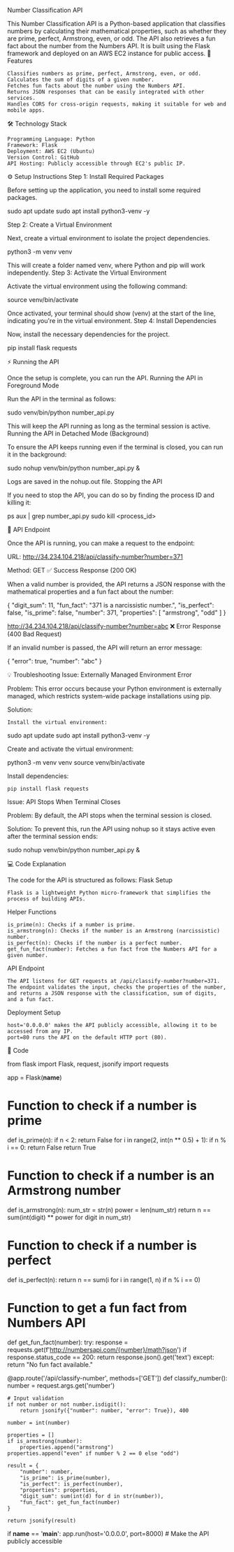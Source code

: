 Number Classification API

This Number Classification API is a Python-based application that classifies numbers by calculating their mathematical properties, such as whether they are prime, perfect, Armstrong, even, or odd. The API also retrieves a fun fact about the number from the Numbers API. It is built using the Flask framework and deployed on an AWS EC2 instance for public access.
🚀 Features

    Classifies numbers as prime, perfect, Armstrong, even, or odd.
    Calculates the sum of digits of a given number.
    Fetches fun facts about the number using the Numbers API.
    Returns JSON responses that can be easily integrated with other services.
    Handles CORS for cross-origin requests, making it suitable for web and mobile apps.

🛠️ Technology Stack

    Programming Language: Python
    Framework: Flask
    Deployment: AWS EC2 (Ubuntu)
    Version Control: GitHub
    API Hosting: Publicly accessible through EC2's public IP.

⚙️ Setup Instructions
Step 1: Install Required Packages

Before setting up the application, you need to install some required packages.

sudo apt update
sudo apt install python3-venv -y

Step 2: Create a Virtual Environment

Next, create a virtual environment to isolate the project dependencies.

python3 -m venv venv

This will create a folder named venv, where Python and pip will work independently.
Step 3: Activate the Virtual Environment

Activate the virtual environment using the following command:

source venv/bin/activate

Once activated, your terminal should show (venv) at the start of the line, indicating you're in the virtual environment.
Step 4: Install Dependencies

Now, install the necessary dependencies for the project.

pip install flask requests

⚡ Running the API

Once the setup is complete, you can run the API.
Running the API in Foreground Mode

Run the API in the terminal as follows:

sudo venv/bin/python number_api.py

This will keep the API running as long as the terminal session is active.
Running the API in Detached Mode (Background)

To ensure the API keeps running even if the terminal is closed, you can run it in the background:

sudo nohup venv/bin/python number_api.py &

Logs are saved in the nohup.out file.
Stopping the API

If you need to stop the API, you can do so by finding the process ID and killing it:

ps aux | grep number_api.py
sudo kill <process_id>

📡 API Endpoint

Once the API is running, you can make a request to the endpoint:

URL: http://34.234.104.218/api/classify-number?number=371

Method: GET
✅ Success Response (200 OK)

When a valid number is provided, the API returns a JSON response with the mathematical properties and a fun fact about the number:

{
  "digit_sum": 11,
  "fun_fact": "371 is a narcissistic number.",
  "is_perfect": false,
  "is_prime": false,
  "number": 371,
  "properties": [
    "armstrong",
    "odd"
  ]
}

http://34.234.104.218/api/classify-number?number=abc
❌ Error Response (400 Bad Request)

If an invalid number is passed, the API will return an error message:

{
  "error": true,
  "number": "abc"
}

💡 Troubleshooting
Issue: Externally Managed Environment Error

Problem: This error occurs because your Python environment is externally managed, which restricts system-wide package installations using pip.

Solution:

    Install the virtual environment:

sudo apt update
sudo apt install python3-venv -y

Create and activate the virtual environment:

python3 -m venv venv
source venv/bin/activate

Install dependencies:

    pip install flask requests

Issue: API Stops When Terminal Closes

Problem: By default, the API stops when the terminal session is closed.

Solution: To prevent this, run the API using nohup so it stays active even after the terminal session ends:

sudo nohup venv/bin/python number_api.py &

💻 Code Explanation

The code for the API is structured as follows:
Flask Setup

    Flask is a lightweight Python micro-framework that simplifies the process of building APIs.

Helper Functions

    is_prime(n): Checks if a number is prime.
    is_armstrong(n): Checks if the number is an Armstrong (narcissistic) number.
    is_perfect(n): Checks if the number is a perfect number.
    get_fun_fact(number): Fetches a fun fact from the Numbers API for a given number.

API Endpoint

    The API listens for GET requests at /api/classify-number?number=371.
    The endpoint validates the input, checks the properties of the number, and returns a JSON response with the classification, sum of digits, and a fun fact.

Deployment Setup

    host='0.0.0.0' makes the API publicly accessible, allowing it to be accessed from any IP.
    port=80 runs the API on the default HTTP port (80).

📁 Code

from flask import Flask, request, jsonify
import requests

app = Flask(__name__)

# Function to check if a number is prime
def is_prime(n):
    if n < 2:
        return False
    for i in range(2, int(n ** 0.5) + 1):
        if n % i == 0:
            return False
    return True

# Function to check if a number is an Armstrong number
def is_armstrong(n):
    num_str = str(n)
    power = len(num_str)
    return n == sum(int(digit) ** power for digit in num_str)

# Function to check if a number is perfect
def is_perfect(n):
    return n == sum(i for i in range(1, n) if n % i == 0)

# Function to get a fun fact from Numbers API
def get_fun_fact(number):
    try:
        response = requests.get(f'http://numbersapi.com/{number}/math?json')
        if response.status_code == 200:
            return response.json().get('text')
    except:
        return "No fun fact available."

@app.route('/api/classify-number', methods=['GET'])
def classify_number():
    number = request.args.get('number')

    # Input validation
    if not number or not number.isdigit():
        return jsonify({"number": number, "error": True}), 400

    number = int(number)
    
    properties = []
    if is_armstrong(number):
        properties.append("armstrong")
    properties.append("even" if number % 2 == 0 else "odd")

    result = {
        "number": number,
        "is_prime": is_prime(number),
        "is_perfect": is_perfect(number),
        "properties": properties,
        "digit_sum": sum(int(d) for d in str(number)),
        "fun_fact": get_fun_fact(number)
    }

    return jsonify(result)

if __name__ == '__main__':
    app.run(host='0.0.0.0', port=8000)  # Make the API publicly accessible

